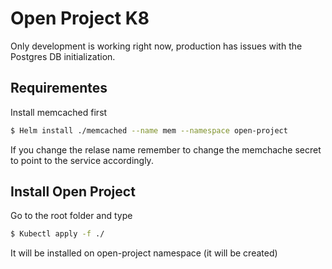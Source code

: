# Open Project K8

Only development is working right now, production has issues with the Postgres DB initialization.

## Requirementes
Install memcached first
```sh
$ Helm install ./memcached --name mem --namespace open-project
```
If you change the relase name remember to change the memchache secret to point to the service accordingly.

## Install Open Project
Go to the root folder and type
```sh
$ Kubectl apply -f ./
```
It will be installed on open-project namespace (it will be created)